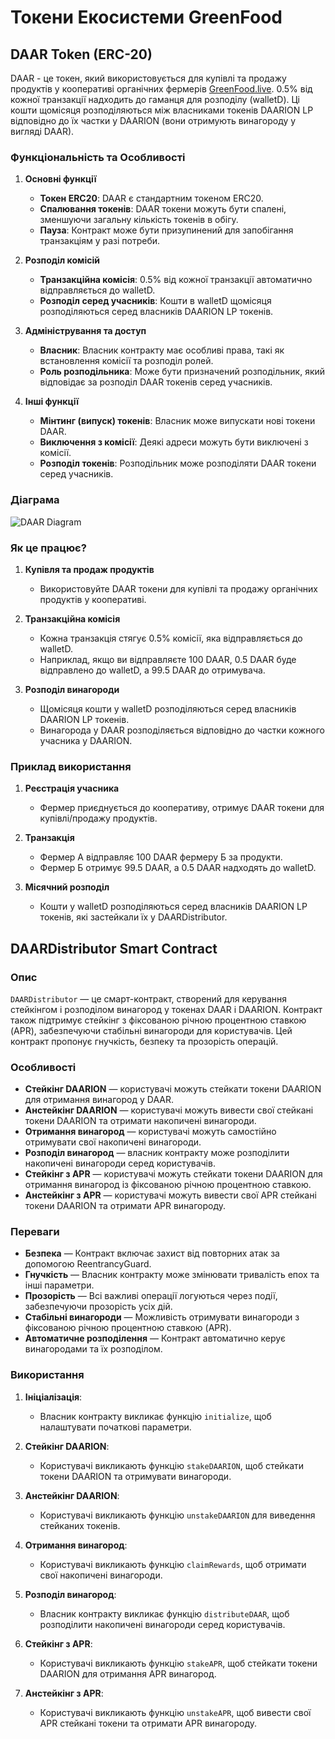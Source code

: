 
# Токени Екосистеми GreenFood

  

## DAAR Token (ERC-20)

DAAR - це токен, який використовується для купівлі та продажу продуктів у кооперативі органічних фермерів [GreenFood.live](https://greenfood.live). 0.5% від кожної транзакції надходить до гаманця для розподілу (walletD). Ці кошти щомісяця розподіляються між власниками токенів DAARION LP відповідно до їх частки у DAARION (вони отримують винагороду у вигляді DAAR). 

### Функціональність та Особливості  

1.  **Основні функції**
	-  **Токен ERC20**: DAAR є стандартним токеном ERC20.
	-  **Спалювання токенів**: DAAR токени можуть бути спалені, зменшуючи загальну кількість токенів в обігу.
	-  **Пауза**: Контракт може бути призупинений для запобігання транзакціям у разі потреби.

2.  **Розподіл комісій**
	-  **Транзакційна комісія**: 0.5% від кожної транзакції автоматично відправляється до walletD.
	-  **Розподіл серед учасників**: Кошти в walletD щомісяця розподіляються серед власників DAARION LP токенів.

3.  **Адміністрування та доступ**

	-  **Власник**: Власник контракту має особливі права, такі як встановлення комісії та розподіл ролей.
	-  **Роль розподільника**: Може бути призначений розподільник, який відповідає за розподіл DAAR токенів серед учасників.  

4.  **Інші функції**

	-  **Мінтинг (випуск) токенів**: Власник може випускати нові токени DAAR.
	-  **Виключення з комісії**: Деякі адреси можуть бути виключені з комісії.
	-  **Розподіл токенів**: Розподільник може розподіляти DAAR токени серед учасників.

### Діаграма

![DAAR Diagram](https://www.planttext.com/api/plantuml/svg/JO_12i8m38RlUOeSDz0Ny20RzYw8Fa2ecHIxjBGPmxUtbY8z1FuaNv8_KrPAkgqUpJpVBa4qaLKe4H8-CgSchxiK3R70phf8edK0uCVWyLmpFE4zaUIbb3IyMV8mGcqKe88T8An8QzX4_yXEthEQdbgOCNAoB4el1gW-kdk6emyVjCtuq5OSq8bJHxxo8qmip_Ba5m00)

### Як це працює?

  

1.  **Купівля та продаж продуктів**

	- Використовуйте DAAR токени для купівлі та продажу органічних продуктів у кооперативі.  

2.  **Транзакційна комісія**

	- Кожна транзакція стягує 0.5% комісії, яка відправляється до walletD.
	- Наприклад, якщо ви відправляєте 100 DAAR, 0.5 DAAR буде відправлено до walletD, а 99.5 DAAR до отримувача.

3.  **Розподіл винагороди**

	- Щомісяця кошти у walletD розподіляються серед власників DAARION LP токенів.
	- Винагорода у DAAR розподіляється відповідно до частки кожного учасника у DAARION.

  

### Приклад використання

1.  **Реєстрація учасника**

	- Фермер приєднується до кооперативу, отримує DAAR токени для купівлі/продажу продуктів.  

2.  **Транзакція**

	- Фермер А відправляє 100 DAAR фермеру Б за продукти.
	- Фермер Б отримує 99.5 DAAR, а 0.5 DAAR надходять до walletD.

3.  **Місячний розподіл**

	- Кошти у walletD розподіляються серед власників DAARION LP токенів, які застейкали їх у DAARDistributor.
  

## DAARDistributor Smart Contract

  

### Опис

  

`DAARDistributor` — це смарт-контракт, створений для керування стейкінгом і розподілом винагород у токенах DAAR і DAARION. Контракт також підтримує стейкінг з фіксованою річною процентною ставкою (APR), забезпечуючи стабільні винагороди для користувачів. Цей контракт пропонує гнучкість, безпеку та прозорість операцій.

  

### Особливості

-  **Стейкінг DAARION** — користувачі можуть стейкати токени DAARION для отримання винагород у DAAR.
-  **Анстейкінг DAARION** — користувачі можуть вивести свої стейкані токени DAARION та отримати накопичені винагороди.
-  **Отримання винагород** — користувачі можуть самостійно отримувати свої накопичені винагороди.
-  **Розподіл винагород** — власник контракту може розподілити накопичені винагороди серед користувачів.
-  **Стейкінг з APR** — користувачі можуть стейкати токени DAARION для отримання винагород із фіксованою річною процентною ставкою.
-  **Анстейкінг з APR** — користувачі можуть вивести свої APR стейкані токени DAARION та отримати APR винагороду.

  

### Переваги

  

-  **Безпека** — Контракт включає захист від повторних атак за допомогою ReentrancyGuard.
-  **Гнучкість** — Власник контракту може змінювати тривалість епох та інші параметри.
-  **Прозорість** — Всі важливі операції логуються через події, забезпечуючи прозорість усіх дій.
-  **Стабільні винагороди** — Можливість отримувати винагороди з фіксованою річною процентною ставкою (APR).
-  **Автоматичне розподілення** — Контракт автоматично керує винагородами та їх розподілом.

  

### Використання


1.  **Ініціалізація**:
	- Власник контракту викликає функцію `initialize`, щоб налаштувати початкові параметри.

2.  **Стейкінг DAARION**:
	- Користувачі викликають функцію `stakeDAARION`, щоб стейкати токени DAARION та отримувати винагороди.

3.  **Анстейкінг DAARION**:
	- Користувачі викликають функцію `unstakeDAARION` для виведення стейканих токенів.

4.  **Отримання винагород**:
	- Користувачі викликають функцію `claimRewards`, щоб отримати свої накопичені винагороди.

5.  **Розподіл винагород**:
	- Власник контракту викликає функцію `distributeDAAR`, щоб розподілити накопичені винагороди серед користувачів.

6.  **Стейкінг з APR**:
	- Користувачі викликають функцію `stakeAPR`, щоб стейкати токени DAARION для отримання APR винагород.

7.  **Анстейкінг з APR**:
	- Користувачі викликають функцію `unstakeAPR`, щоб вивести свої APR стейкані токени та отримати APR винагороду.